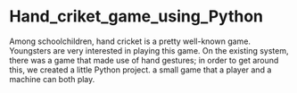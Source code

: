 # Hand_criket_game_using_Python
Among schoolchildren, hand cricket is a pretty well-known game. Youngsters are very interested in playing this game. On the existing system, there was a game that made use of hand gestures; in order to get around this, we created a little Python project. a small game that a player and a machine can both play.
